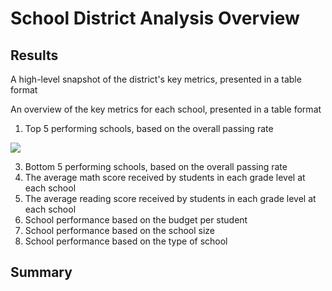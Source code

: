 # School District Analysis Overview


## Results

A high-level snapshot of the district's key metrics, presented in a table format

An overview of the key metrics for each school, presented in a table format

1. Top 5 performing schools, based on the overall passing rate
<img src="https://github.com/xJeris/School_District_Analysis/blob/main/images/bottom5.png" with="75%" />

3. Bottom 5 performing schools, based on the overall passing rate
4. The average math score received by students in each grade level at each school
5. The average reading score received by students in each grade level at each school
6. School performance based on the budget per student
7. School performance based on the school size
8. School performance based on the type of school



## Summary
